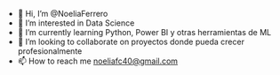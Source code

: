 - 👋 Hi, I’m @NoeliaFerrero
- 👀 I’m interested in Data Science
- 🌱 I’m currently learning Python, Power BI y otras herramientas de ML
- 💞️ I’m looking to collaborate on proyectos donde pueda crecer profesionalmente
- 📫 How to reach me noeliafc40@gmail.com

<!---
NoeliaFerrero/NoeliaFerrero is a ✨ special ✨ repository because its `README.md` (this file) appears on your GitHub profile.
You can click the Preview link to take a look at your changes.
--->
